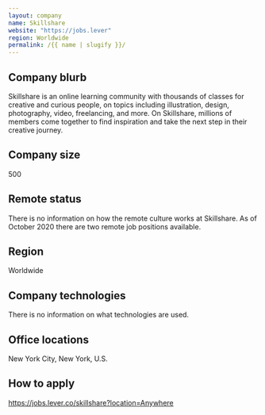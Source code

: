 ```yaml
---
layout: company
name: Skillshare
website: "https://jobs.lever"
region: Worldwide
permalink: /{{ name | slugify }}/
---
```


## Company blurb

Skillshare is an online learning community with thousands of classes for creative and curious people, on topics including illustration, design, photography, video, freelancing, and more. On Skillshare, millions of members come together to find inspiration and take the next step in their creative journey.

## Company size 

500

## Remote status

There is no information on how the remote culture works at Skillshare. As of October 2020 there are two remote job positions available.

## Region

Worldwide

## Company technologies

There is no information on what technologies are used.

## Office locations

New York City, New York, U.S.

## How to apply

https://jobs.lever.co/skillshare?location=Anywhere